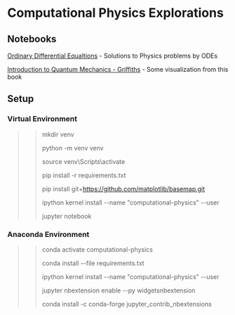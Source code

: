 # Computational Physics Explorations

## Notebooks

[Ordinary Differential Equaltions](odes.ipynb) - Solutions to Physics problems by ODEs

[Introduction to Quantum Mechanics - Griffiths](../road2reality/QM/griffith.ipynb) - Some visualization from this book


## Setup

### Virtual Environment

>> mkdir venv
>>
>> python -m venv venv
>>
>> source venv\Scripts\activate
>>
>> pip install -r requirements.txt
>>
>> pip install git+https://github.com/matplotlib/basemap.git 
>>
>> ipython kernel install --name "computational-physics" --user
>>
>>jupyter notebook

### Anaconda Environment

>> conda activate computational-physics
>>
>> conda install --file requirements.txt
>>
>> ipython kernel install --name "computational-physics" --user
>>
>> jupyter nbextension enable --py widgetsnbextension
>>
>> conda install -c conda-forge jupyter_contrib_nbextensions